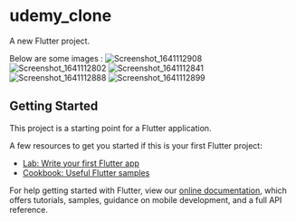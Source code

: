 # udemy_clone

A new Flutter project.

Below are some images :
![Screenshot_1641112908](https://user-images.githubusercontent.com/80326453/147870651-7d7de237-4270-46e4-ab0c-63b53c5fc01a.png)
![Screenshot_1641112802](https://user-images.githubusercontent.com/80326453/147870663-c8a27a6f-16fc-4f20-8665-b6293e889883.png)
![Screenshot_1641112841](https://user-images.githubusercontent.com/80326453/147870741-f4173e6f-af68-4619-8a23-9046e518c7a9.png)
![Screenshot_1641112888](https://user-images.githubusercontent.com/80326453/147870678-3f932b1a-8efb-4956-81ed-02653f085fa7.png)
![Screenshot_1641112899](https://user-images.githubusercontent.com/80326453/147870680-64dca252-1f8a-46ca-9a43-74437e7c4bed.png)


## Getting Started

This project is a starting point for a Flutter application.

A few resources to get you started if this is your first Flutter project:

- [Lab: Write your first Flutter app](https://flutter.dev/docs/get-started/codelab)
- [Cookbook: Useful Flutter samples](https://flutter.dev/docs/cookbook)

For help getting started with Flutter, view our
[online documentation](https://flutter.dev/docs), which offers tutorials,
samples, guidance on mobile development, and a full API reference.

